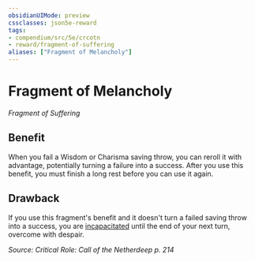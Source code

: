 ```yaml
---
obsidianUIMode: preview
cssclasses: json5e-reward
tags:
- compendium/src/5e/crcotn
- reward/fragment-of-suffering
aliases: ["Fragment of Melancholy"]
---
```

# Fragment of Melancholy
*Fragment of Suffering*  

## Benefit

When you fail a Wisdom or Charisma saving throw, you can reroll it with advantage, potentially turning a failure into a success. After you use this benefit, you must finish a long rest before you can use it again.

## Drawback

If you use this fragment's benefit and it doesn't turn a failed saving throw into a success, you are [incapacitated](2-Mechanics/CLI/rules/conditions.md#Incapacitated) until the end of your next turn, overcome with despair.

*Source: Critical Role: Call of the Netherdeep p. 214*